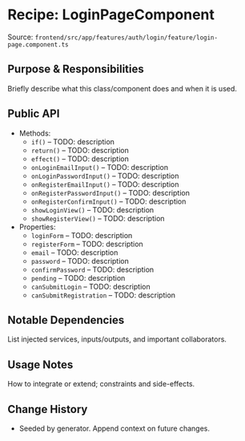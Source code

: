 # Recipe: LoginPageComponent

Source: `frontend/src/app/features/auth/login/feature/login-page.component.ts`

## Purpose & Responsibilities
Briefly describe what this class/component does and when it is used.

## Public API
- Methods:
  - `if()` – TODO: description
  - `return()` – TODO: description
  - `effect()` – TODO: description
  - `onLoginEmailInput()` – TODO: description
  - `onLoginPasswordInput()` – TODO: description
  - `onRegisterEmailInput()` – TODO: description
  - `onRegisterPasswordInput()` – TODO: description
  - `onRegisterConfirmInput()` – TODO: description
  - `showLoginView()` – TODO: description
  - `showRegisterView()` – TODO: description
- Properties:
  - `loginForm` – TODO: description
  - `registerForm` – TODO: description
  - `email` – TODO: description
  - `password` – TODO: description
  - `confirmPassword` – TODO: description
  - `pending` – TODO: description
  - `canSubmitLogin` – TODO: description
  - `canSubmitRegistration` – TODO: description

## Notable Dependencies
List injected services, inputs/outputs, and important collaborators.

## Usage Notes
How to integrate or extend; constraints and side-effects.

## Change History
- Seeded by generator. Append context on future changes.


